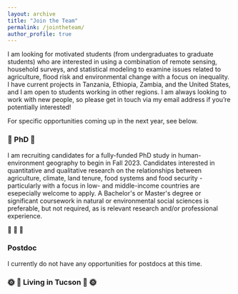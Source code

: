 ```yaml
---
layout: archive
title: "Join the Team"
permalink: /jointheteam/
author_profile: true
---
```


I am looking for motivated students (from undergraduates to graduate students) who are interested in using a combination of remote sensing, household surveys, and statistical modeling to examine issues related to agriculture, flood risk and environmental change with a focus on inequality. I have current projects in Tanzania, Ethiopia, Zambia, and the United States, and I am open to students working in other regions. I am always looking to work with new people, so please get in touch via my email address if you’re potentially interested!

For specific opportunities coming up in the next year, see below. 

### :rotating_light: PhD :rotating_light:

I am recruiting candidates for a fully-funded PhD study in human-environment geography to begin in Fall 2023. Candidates interested in quantitative and qualitative research on the relationships between agriculture, climate, land tenure, food systems and food security - particularly with a focus in low- and middle-income countries are esepecially welcome to apply. A Bachelor's or Master's degree or significant coursework in natural or environmental social sciences is preferable, but not required, as is relevant research and/or professional experience.

:rotating_light: :rotating_light: :rotating_light:

### Postdoc 
I currently do not have any opportunities for postdocs at this time.


### :sun_with_face: :cactus: Living in Tucson :cactus: :sun_with_face:

